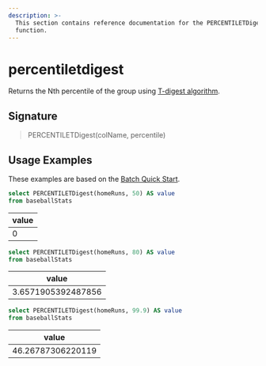 ```yaml
---
description: >-
  This section contains reference documentation for the PERCENTILETDigest
  function.
---
```


# percentiletdigest

Returns the Nth percentile of the group using [T-digest algorithm](https://raw.githubusercontent.com/tdunning/t-digest/master/docs/t-digest-paper/histo.pdf).

## Signature

> PERCENTILETDigest(colName, percentile)

## Usage Examples

These examples are based on the [Batch Quick Start](../../basics/getting-started/quick-start.md#batch).

```sql
select PERCENTILETDigest(homeRuns, 50) AS value
from baseballStats 
```

| value |
| ----- |
| 0     |

```sql
select PERCENTILETDigest(homeRuns, 80) AS value
from baseballStats 
```

| value              |
| ------------------ |
| 3.6571905392487856 |

```sql
select PERCENTILETDigest(homeRuns, 99.9) AS value
from baseballStats 
```

| value             |
| ----------------- |
| 46.26787306220119 |

